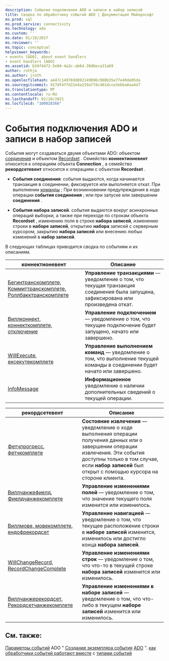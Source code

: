 ```yaml
---
description: События подключения ADO и записи в набор записей
title: Сводка по обработчику событий ADO | Документация Майкрософт
ms.prod: sql
ms.prod_service: connectivity
ms.technology: ado
ms.custom: ''
ms.date: 01/19/2017
ms.reviewer: ''
ms.topic: conceptual
helpviewer_keywords:
- events [ADO], about event handlers
- event handlers [ADO]
ms.assetid: b34f4472-5e04-4a2c-ab64-38d6eca31a69
author: rothja
ms.author: jroth
ms.openlocfilehash: a447c149769d892149096c980b35e77e49de05da
ms.sourcegitcommit: 917df4ffd22e4a229af7dc481dcce3ebba0aa4d7
ms.translationtype: MT
ms.contentlocale: ru-RU
ms.lasthandoff: 02/10/2021
ms.locfileid: "100028366"
---
```

# <a name="ado-connection-and-recordset-events"></a>События подключения ADO и записи в набор записей
События могут создаваться двумя объектами ADO: объектом [соединения](../../reference/ado-api/connection-object-ado.md) и объектом [Recordset](../../reference/ado-api/recordset-object-ado.md) . Семейство **коннектионевент** относится к операциям объекта **Connection** , а семейство **рекордсетевент** относится к операциям с объектом **Recordset** .

-   **События соединения**: события выдаются, когда начинается транзакция в соединении, фиксируется или выполняется откат. При выполнении [команды](../../reference/ado-api/command-object-ado.md) ; При возникновении предупреждения в ходе операции **события соединения** ; или при запуске или завершении **соединения** .

-   **События набора записей**. события выдаются вокруг асинхронных операций выборки, а также при переходе по строкам объекта **Recordset** , изменению поля в строке **набора записей**, изменению строки в **наборе записей**, открытию **набора** записей с серверным курсором, закрытию **набора записей** или внесению любых изменений в **набор записей**.

 В следующих таблицах приводится сводка по событиям и их описаниям.

|коннектионевент|Описание|
|---------------------|-----------------|
|[Бегинтранскомплете, Коммиттранскомплете, Роллбакктранскомплете](../../reference/ado-api/begintranscomplete-committranscomplete-and-rollbacktranscomplete-events-ado.md)|**Управление транзакциями** — уведомление о том, что текущая транзакция соединения была запущена, зафиксирована или произведена откат.|
|[Виллконнект](../../reference/ado-api/willconnect-event-ado.md), [коннекткомплете, отключение](../../reference/ado-api/connectcomplete-and-disconnect-events-ado.md)|**Управление подключением** — уведомление о том, что текущее подключение будет запущено, начато или завершено.|
|[WillExecute](../../reference/ado-api/willexecute-event-ado.md), [ексекутекомплете](../../reference/ado-api/executecomplete-event-ado.md)|**Управление выполнением команд** — уведомление о том, что выполнение текущей команды в соединении будет начато или завершено.|
|[InfoMessage](../../reference/ado-api/infomessage-event-ado.md)|**Информационное** уведомление о наличии дополнительных сведений о текущей операции.|

|рекордсетевент|Описание|
|--------------------|-----------------|
|[Фетчпрогресс](../../reference/ado-api/fetchprogress-event-ado.md), [фетчкомплете](../../reference/ado-api/fetchcomplete-event-ado.md)|**Состояние извлечения** — уведомление о ходе выполнения операции получения данных или о завершении операции извлечения. Эти события доступны только в том случае, если **набор записей** был открыт с помощью курсора на стороне клиента.|
|[Виллчанжефиелд, Фиелдчанжекомплете](../../reference/ado-api/willchangefield-and-fieldchangecomplete-events-ado.md)|**Управление изменениями полей** — уведомление о том, что значение текущего поля изменится или изменилось.|
|[Виллмове, мовекомплете](../../reference/ado-api/willmove-and-movecomplete-events-ado.md), [ендофрекордсет](../../reference/ado-api/endofrecordset-event-ado.md)|**Управление навигацией** — уведомление о том, что текущее расположение строки в **наборе записей** изменится, изменилось или достигло конца **набора записей**.|
|[WillChangeRecord, RecordChangeComplete](../../reference/ado-api/willchangerecord-and-recordchangecomplete-events-ado.md)|**Управление изменениями строк** — уведомление о том, что что-то в текущей строке **набора записей** изменится или изменилось.|
|[Виллчанжерекордсет, Рекордсетчанжекомплете](../../reference/ado-api/willchangerecordset-and-recordsetchangecomplete-events-ado.md)|**Управление изменениями в наборе записей** — уведомление о том, что что-либо в текущем **наборе записей** изменится или изменилось.|

## <a name="see-also"></a>См. также:
 [Параметры событий](./event-parameters.md) ADO " [Создание экземпляра события](./ado-event-instantiation-by-language.md) [ADO](../../reference/ado-api/ado-events.md) ". [как обработчики событий работают вместе](./how-event-handlers-work-together.md) с [типами событий](./types-of-events.md)